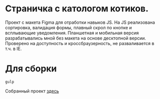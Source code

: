 # Страничка с катологом котиков.

Проект с макета Figma для отработки навыков JS. На JS реализована сортировка, валидация формы, плавный скрол по кнопке и всплывающие уведомления. Планшетная и мобильная версия разрабатывались мной без макета на основе десктопной версии. Проверено на доступность и кроссбраузерность, не разваливается в т.ч. в IE.

# Для сборки

```
gulp
```

Собранный проект [здесь](https://little-red-panda.github.io/cat_catalog/)
